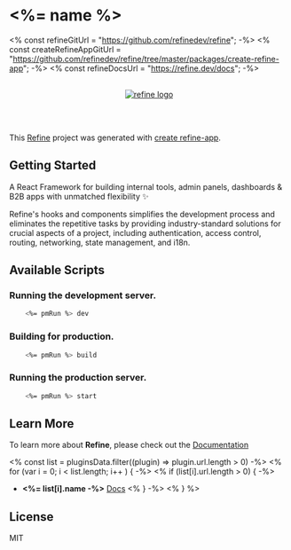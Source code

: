 # <%= name %>
<% const refineGitUrl = "https://github.com/refinedev/refine"; -%>
<% const createRefineAppGitUrl = "https://github.com/refinedev/refine/tree/master/packages/create-refine-app"; -%>
<% const refineDocsUrl = "https://refine.dev/docs"; -%>

<div align="center" style="margin: 30px;">
    <a href="https://refine.dev">
    <img alt="refine logo" src="https://refine.ams3.cdn.digitaloceanspaces.com/readme/refine-readme-banner.png">
    </a>
</div>
<br/>

This [Refine](<%- refineGitUrl %>) project was generated with [create refine-app](<%- createRefineAppGitUrl %>).

## Getting Started

A React Framework for building internal tools, admin panels, dashboards & B2B apps with unmatched flexibility ✨

Refine's hooks and components simplifies the development process and eliminates the repetitive tasks by providing industry-standard solutions for crucial aspects of a project, including authentication, access control, routing, networking, state management, and i18n.

## Available Scripts

### Running the development server.

```bash
    <%= pmRun %> dev
```

### Building for production.

```bash
    <%= pmRun %> build
```

### Running the production server.

```bash
    <%= pmRun %> start
```

## Learn More

To learn more about **Refine**, please check out the [Documentation](<%- refineDocsUrl %>)

<% const list = pluginsData.filter((plugin) => plugin.url.length > 0) -%>
<% for (var i = 0; i < list.length; i++ ) { -%>
<% if (list[i].url.length > 0) { -%>
- **<%= list[i].name -%>** [Docs](<%- list[i].url %>)
<% } -%>
<% } %>

## License

MIT
